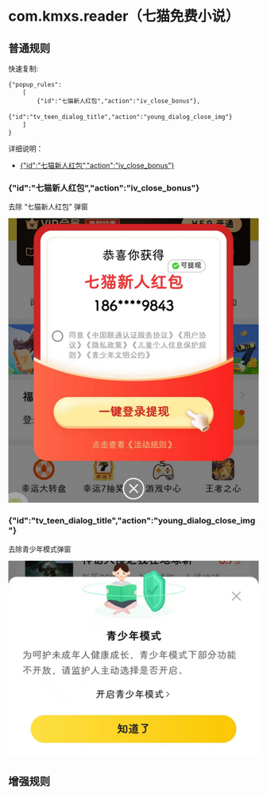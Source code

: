 # com.kmxs.reader（七猫免费小说）

## 普通规则

快速复制:
```
{"popup_rules":
    [
        {"id":"七猫新人红包","action":"iv_close_bonus"},
        {"id":"tv_teen_dialog_title","action":"young_dialog_close_img"}
    ]
}
```
详细说明：
- [{"id":"七猫新人红包","action":"iv_close_bonus"}](#id七猫新人红包actioniv_close_bonus)

### {"id":"七猫新人红包","action":"iv_close_bonus"}
去除 “七猫新人红包” 弹窗

![](./assets/七猫新人红包.jpg)

### {"id":"tv_teen_dialog_title","action":"young_dialog_close_img"}
去除青少年模式弹窗

![](./assets/青少年模式.jpg)


## 增强规则